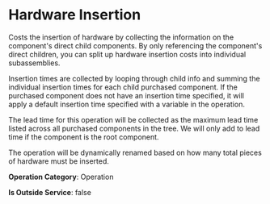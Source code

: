 # Hardware Insertion
Costs the insertion of hardware by collecting the information on the component's direct child components.
By only referencing the component's direct children, you can split up hardware insertion costs into individual subassemblies.

Insertion times are collected by looping through child info and summing the individual insertion times for each child purchased component.
If the purchased component does not have an insertion time specified, it will apply a default insertion time specified with a variable in the operation.

The lead time for this operation will be collected as the maximum lead time listed across all purchased components in the tree.
We will only add to lead time if the component is the root component.

The operation will be dynamically renamed based on how many total pieces of hardware must be inserted.

**Operation Category**: Operation

**Is Outside Service**: false
